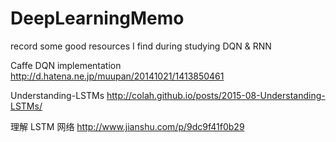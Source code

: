 # DeepLearningMemo
record some good resources I find during studying DQN &amp; RNN

Caffe DQN implementation
http://d.hatena.ne.jp/muupan/20141021/1413850461

Understanding-LSTMs
http://colah.github.io/posts/2015-08-Understanding-LSTMs/

理解 LSTM 网络
http://www.jianshu.com/p/9dc9f41f0b29
